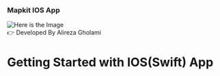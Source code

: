 ### Mapkit IOS App
![Here is the Image](https://imgur.com/lkWH9qH.png) \
👉 Developed By Alireza Gholami
# Getting Started with IOS(Swift) App
